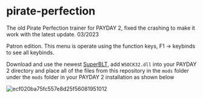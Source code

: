 # pirate-perfection
The old Pirate Perfection trainer for PAYDAY 2, fixed the crashing to make it work with the latest update. 03/2023

Patron edition. This menu is operate using the function keys, F1 -> keybinds to see all keybinds.

Download and use the newest [SuperBLT](https://superblt.znix.xyz/), add `WSOCK32.dll` into your PAYDAY 2 directory and place all of the files from this repository in the `mods` folder under the `mods` folder in your PAYDAY 2 installation as shown below

![ecf020ba75fc557e8d25f56081951012](https://user-images.githubusercontent.com/54209182/224561446-aaddeaf1-a2e1-40f0-9a6a-d13e4adfac1f.png)
